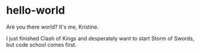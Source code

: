 # hello-world
Are you there world? It's me, Kristine.

I just finished Clash of Kings and desperately want to start Storm of Swords, but code school comes first.
